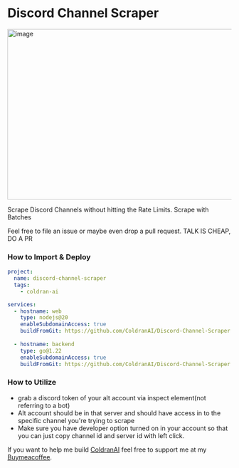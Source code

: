 # Discord Channel Scraper

<img width="976" height="383" alt="image" src="https://github.com/user-attachments/assets/59c07801-90a4-451c-a7b7-7af9d8b91195" />

Scrape Discord Channels without hitting the Rate Limits. Scrape with Batches

Feel free to file an issue or maybe even drop a pull request. TALK IS CHEAP, DO A PR

### How to Import & Deploy

```yml
project:
  name: discord-channel-scraper
  tags:
    - coldran-ai

services:
  - hostname: web
    type: nodejs@20
    enableSubdomainAccess: true
    buildFromGit: https://github.com/ColdranAI/Discord-Channel-Scraper
  
  - hostname: backend
    type: go@1.22
    enableSubdomainAccess: true
    buildFromGit: https://github.com/ColdranAI/Discord-Channel-Scraper

```

### How to Utilize

- grab a discord token of your alt account via inspect element(not referring to a bot)
- Alt account should be in that server and should have access in to the specific channel you're trying to scrape
- Make sure you have developer option turned on in your account so that
you can just copy channel id and server id with left click.



If you want to help me build [ColdranAI](https://coldran.com) feel free to support me at my [Buymeacoffee](https://buymeacoffee.com/nermalcat69).





